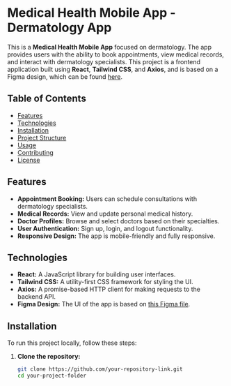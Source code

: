 # Medical Health Mobile App - Dermatology App

This is a **Medical Health Mobile App** focused on dermatology. The app provides users with the ability to book appointments, view medical records, and interact with dermatology specialists. This project is a frontend application built using **React**, **Tailwind CSS**, and **Axios**, and is based on a Figma design, which can be found [here](https://www.figma.com/design/NSLrYYVxUhs2LcUvAQIkZY/Medical-Health-Mobile-App-Dermatology-App-Ui-Kit-Doctor-Mobile-App-(Community)?node-id=0-1&node-type=canvas&t=UwWM6xfB8DLapcOw-0).

## Table of Contents
- [Features](#features)
- [Technologies](#technologies)
- [Installation](#installation)
- [Project Structure](#project-structure)
- [Usage](#usage)
- [Contributing](#contributing)
- [License](#license)

## Features

- **Appointment Booking:** Users can schedule consultations with dermatology specialists.
- **Medical Records:** View and update personal medical history.
- **Doctor Profiles:** Browse and select doctors based on their specialties.
- **User Authentication:** Sign up, login, and logout functionality.
- **Responsive Design:** The app is mobile-friendly and fully responsive.
  
## Technologies

- **React:** A JavaScript library for building user interfaces.
- **Tailwind CSS:** A utility-first CSS framework for styling the UI.
- **Axios:** A promise-based HTTP client for making requests to the backend API.
- **Figma Design:** The UI of the app is based on [this Figma file](https://www.figma.com/design/NSLrYYVxUhs2LcUvAQIkZY/Medical-Health-Mobile-App-Dermatology-App-Ui-Kit-Doctor-Mobile-App-(Community)?node-id=0-1&node-type=canvas&t=UwWM6xfB8DLapcOw-0).

## Installation

To run this project locally, follow these steps:

1. **Clone the repository:**

   ```bash
   git clone https://github.com/your-repository-link.git
   cd your-project-folder
